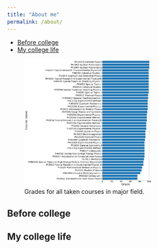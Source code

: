 ```yaml
---
title: "About me"
permalink: /about/
---
```


- [Before college](#paragraph1)
- [My college life](#paragraph2)

<figure>
  <img src="/images/Course-vs-Grade-Major.png" style="width:70%" class="align-center">
  <figcaption>Grades for all taken courses in major field.</figcaption>
</figure>

## Before college <a name="paragraph1"></a>

## My college life <a name="paragraph2"></a>
